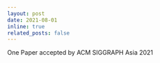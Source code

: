 ```yaml
---
layout: post
date: 2021-08-01
inline: true
related_posts: false
---
```


One Paper accepted by ACM SIGGRAPH Asia 2021
